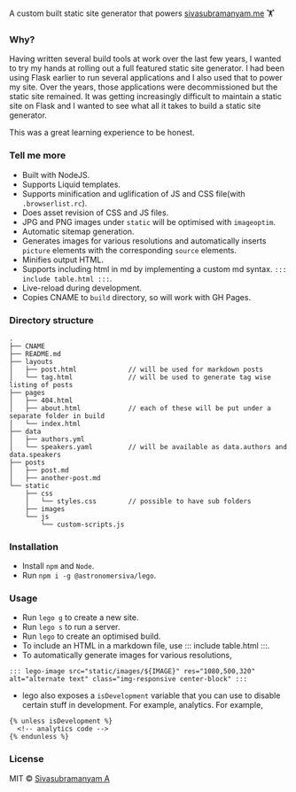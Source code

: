 A custom built static site generator that powers [sivasubramanyam.me](https://sivasubramanyam.me) 🏋️‍

### Why?

Having written several build tools at work over the last few years, I wanted to try my hands at
rolling out a full featured static site generator. I had been using Flask earlier to run several
applications and I also used that to power my site. Over the years, those applications were
decommissioned but the static site remained. It was getting increasingly difficult to maintain
a static site on Flask and I wanted to see what all it takes to build a static site generator.

This was a great learning experience to be honest.

### Tell me more

* Built with NodeJS.
* Supports Liquid templates.
* Supports minification and uglification of JS and CSS file(with `.browserlist.rc`).
* Does asset revision of CSS and JS files.
* JPG and PNG images under `static` will be optimised with `imageoptim`.
* Automatic sitemap generation.
* Generates images for various resolutions and automatically inserts `picture` elements with the corresponding `source` elements.
* Minifies output HTML.
* Supports including html in md by implementing a custom md syntax. `::: include table.html :::`.
* Live-reload during development.
* Copies CNAME to `build` directory, so will work with GH Pages.

### Directory structure

```
.
├── CNAME
├── README.md
├── layouts
│   ├── post.html             // will be used for markdown posts
│   └── tag.html              // will be used to generate tag wise listing of posts
├── pages
│   ├── 404.html
│   ├── about.html            // each of these will be put under a separate folder in build
│   └── index.html
├── data
│   ├── authors.yml
│   └── speakers.yaml         // will be available as data.authors and data.speakers
├── posts
│   ├── post.md
│   ├── another-post.md
└── static
    ├── css
    │   └── styles.css        // possible to have sub folders
    ├── images
    └── js
        └── custom-scripts.js
```

### Installation

* Install `npm` and `Node`.
* Run `npm i -g @astronomersiva/lego`.

### Usage

* Run `lego g` to create a new site.
* Run `lego s` to run a server.
* Run `lego` to create an optimised build.
* To include an HTML in a markdown file, use ::: include table.html :::.
* To automatically generate images for various resolutions,
```
::: lego-image src="static/images/${IMAGE}" res="1080,500,320" alt="alternate text" class="img-responsive center-block" :::
```
* lego also exposes a `isDevelopment` variable that you can use to disable certain stuff in development. For example, analytics.
For example,
```
{% unless isDevelopment %}
  <!-- analytics code -->
{% endunless %}
```

### License

MIT © [Sivasubramanyam A](https://sivasubramanyam.me/)
